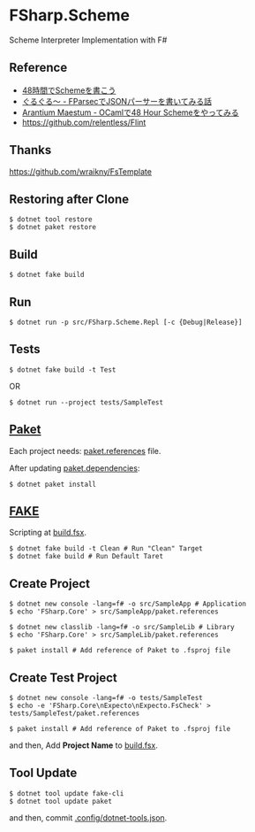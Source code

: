 # FSharp.Scheme
Scheme Interpreter Implementation with F#

## Reference

* [48時間でSchemeを書こう](https://ja.wikibooks.org/wiki/48%E6%99%82%E9%96%93%E3%81%A7Scheme%E3%82%92%E6%9B%B8%E3%81%93%E3%81%86)
* [ぐるぐる～ - FParsecでJSONパーサーを書いてみる話](http://bleis-tift.hatenablog.com/entry/json-parser-using-fparsec)
* [Arantium Maestum - OCamlで48 Hour Schemeをやってみる](http://zehnpaard.hatenablog.com/entry/2019/06/15/223016)
* https://github.com/relentless/Flint

## Thanks

https://github.com/wraikny/FsTemplate

<!-- ## CI Status
|||
:---|:---
|Github Actions|[![](https://github.com/guricerin/FSharp.Scheme/workflows/CI/badge.svg)](https://github.com/guricerin/FSharp.Scheme/actions?workflow=CI)|
|Travis CI|[![](https://travis-ci.org/guricerin/FSharp.Scheme.svg?branch=master)](https://travis-ci.org/guricerin/FSharp.Scheme)|
|AppVeyor|[![](https://ci.appveyor.com/api/projects/status/5vtyb8v9twdpteb6?svg=true)](https://ci.appveyor.com/project/guricerin/FSharp.Scheme)| -->

<!---
comment out in Markdown.
--->

## Restoring after Clone
```shell
$ dotnet tool restore
$ dotnet paket restore
```

## Build
```shell
$ dotnet fake build
```

## Run
```shell
$ dotnet run -p src/FSharp.Scheme.Repl [-c {Debug|Release}]
```

## Tests
```shell
$ dotnet fake build -t Test
```
OR
```
$ dotnet run --project tests/SampleTest
```

## [Paket](https://fsprojects.github.io/Paket/index.html)  
Each project needs: [paket.references](/src/SampleApp/paket.references) file.

After updating [paket.dependencies](/paket.dependencies):
```shell
$ dotnet paket install
```

## [FAKE](https://fake.build/)  
Scripting at [build.fsx](/build.fsx).  

```shell
$ dotnet fake build -t Clean # Run "Clean" Target
$ dotnet fake build # Run Default Taret
```

## Create Project
```shell
$ dotnet new console -lang=f# -o src/SampleApp # Application
$ echo 'FSharp.Core' > src/SampleApp/paket.references

$ dotnet new classlib -lang=f# -o src/SampleLib # Library
$ echo 'FSharp.Core' > src/SampleLib/paket.references

$ paket install # Add reference of Paket to .fsproj file
```

## Create Test Project
```shell
$ dotnet new console -lang=f# -o tests/SampleTest
$ echo -e 'FSharp.Core\nExpecto\nExpecto.FsCheck' > tests/SampleTest/paket.references

$ paket install # Add reference of Paket to .fsproj file
```
and then, Add **Project Name** to [build.fsx](/build.fsx).

## Tool Update
```shell
$ dotnet tool update fake-cli
$ dotnet tool update paket
```
and then, commit [.config/dotnet-tools.json](/.config/dotnet-tools.json).
